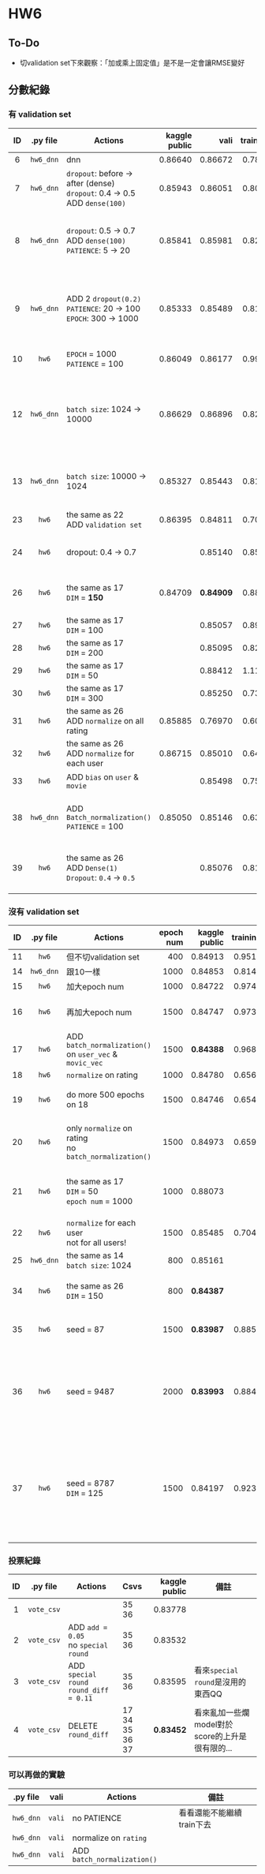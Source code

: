 HW6
===

To-Do
-----
* 切validation set下來觀察：「加或乘上固定值」是不是一定會讓RMSE變好

分數紀錄
--------

### 有 validation set
| ID | .py file  | Actions                                                                         | kaggle public | vali        | training | epoch num | 備註                                                                |
|:--:|:---------:|---------------------------------------------------------------------------------|--------------:|------------:|---------:|----------:|---------------------------------------------------------------------|
| 6  | `hw6_dnn` | dnn                                                                             | 0.86640       | 0.86672     | 0.7857   | 400       | 爛爛的，ㄏㄏ                                                        |
| 7  | `hw6_dnn` | `dropout`: before → after (dense)<br> `dropout`: 0.4 → 0.5<br> ADD `dense(100)` | 0.85943       | 0.86051     | 0.8055   | 1000      | 感覺還不錯ㄎㄎ                                                      |
| 8  | `hw6_dnn` | `dropout`: 0.5 → 0.7<br> ADD `dense(100)`<br> `PATIENCE`: 5 → 20                | 0.85841       | 0.85981     | 0.8236   | 1000      | 感覺可以把dropout再開更大一點<br> 然後patience大一點                |
| 9  | `hw6_dnn` | ADD 2 `dropout(0.2)`<br> `PATIENCE`: 20 → 100<br> `EPOCH`: 300 → 1000           | 0.85333       | 0.85489     | 0.8171   | 1500      | 可能還可以稍微把dropout開大<br> 然後PATIENCE也可以大一點            |
| 10 | `hw6`     | `EPOCH` = 1000<br> `PATIENCE` = 100                                             | 0.86049       | 0.86177     | 0.9944   | 1500      | model跟ID 5一樣                                                     |
| 12 | `hw6_dnn` | `batch size`: 1024 → 10000                                                      | 0.86629       | 0.86896     | 0.8282   | 360       | batch size改大之後就爛啦<br> 可能PATIENCE也要跟著調一下才會比較好@@ |
| 13 | `hw6_dnn` | `batch size`: 10000 → 1024                                                      | 0.85327       | 0.85443     | 0.8150   | 800       | 再測一次10，看看epoch數是多少                                       |
| 23 | `hw6`     | the same as 22<br> ADD `validation set`                                         | 0.86395       | 0.84811     | 0.7021   | 420       | 看來這個方法行不通呢QQ                                              |
| 24 | `hw6`     | dropout: 0.4 → 0.7                                                              |               | 0.85140     | 0.8533   | 472       | 結果變爛啦，dropout開太大了                                         |
| 26 | `hw6`     | the same as 17<br> `DIM` = **150**                                              | 0.84709       | **0.84909** | 0.8855   | 401       | **Report Problem 2**<br> the best performance                       |
| 27 | `hw6`     | the same as 17<br> `DIM` = 100                                                  |               | 0.85057     | 0.8956   | 209       | **Report Problem 2**                                                |
| 28 | `hw6`     | the same as 17<br> `DIM` = 200                                                  |               | 0.85095     | 0.8296   | 289       | **Report Problem 2**                                                |
| 29 | `hw6`     | the same as 17<br> `DIM` = 50                                                   |               | 0.88412     | 1.1158   | 209       | **Report Problem 2**                                                |
| 30 | `hw6`     | the same as 17<br> `DIM` = 300                                                  |               | 0.85250     | 0.7379   | 426       | **Report Problem 2**                                                |
| 31 | `hw6`     | the same as 26<br> ADD `normalize` on all rating                                | 0.85885       | 0.76970     | 0.6016   | 541       | **Report Problem 1**                                                |
| 32 | `hw6`     | the same as 26<br> ADD `normalize` for each user                                | 0.86715       | 0.85010     | 0.6475   | 494       | **Report Problem 1**                                                |
| 33 | `hw6`     | ADD `bias` on `user` & `movie`                                                  |               | 0.85498     | 0.7589   |           | **Report Problem 3**                                                |
| 38 | `hw6_dnn` | ADD `Batch_normalization()`<br> `PATIENCE` = 100                                | 0.85050       | 0.85146     | 0.6398   | 664       | 感覺還可以再降下去，可是實在跑太久了，不想跑...                     |
| 39 | `hw6`     | the same as 26<br> ADD `Dense(1)`<br> `Dropout`: `0.4` → `0.5`                  |               | 0.85076     | 0.8168   | 91        | 看來加`Dense`沒有比較好，還是不要加好了                             |

### 沒有 validation set
| ID | .py file  | Actions                                                   | epoch num | kaggle public | training | 備註                                                                              |
|:--:|:---------:|-----------------------------------------------------------|----------:|--------------:|---------:|-----------------------------------------------------------------------------------|
| 11 | `hw6`     | 但不切validation set                                      | 400       | 0.84913       | 0.9518   |                                                                                   |
| 14 | `hw6_dnn` | 跟10一樣                                                  | 1000      | 0.84853       | 0.8147   |                                                                                   |
| 15 | `hw6`     | 加大epoch num                                             | 1000      | 0.84722       | 0.9740   |                                                                                   |
| 16 | `hw6`     | 再加大epoch num                                           | 1500      | 0.84747       | 0.9733   | 感覺是overfit了XD                                                                 |
| 17 | `hw6`     | ADD `batch_normalization()` on `user_vec` & `movic_vec`   | 1500      | **0.84388**   | 0.9685   |                                                                                   |
| 18 | `hw6`     | `normalize` on rating                                     | 1000      | 0.84780       | 0.6568   |                                                                                   |
| 19 | `hw6`     | do more 500 epochs on 18                                  | 1500      | 0.84746       | 0.6549   | 好像不太算overfit @@                                                              |
| 20 | `hw6`     | only `normalize` on rating<br> no `batch_normalization()` | 1500      | 0.84973       | 0.6595   | 看來normalize的成效很爛 @@                                                        |
| 21 | `hw6`     | the same as 17<br> `DIM` = 50<br> `epoch num` = 1000      | 1000      | 0.88073       |          | 作業第二題 - Part 1: DIM變小                                                      |
| 22 | `hw6`     | `normalize` for each user<br> not for all users!          | 1500      | 0.85485       | 0.7049   |                                                                                   |
| 25 | `hw6_dnn` | the same as 14<br> `batch size`: 1024                     | 800       | 0.85161       |          |                                                                                   |
| 34 | `hw6`     | the same as 26<br> `DIM` = 150                            | 800       | **0.84387**   |          | 準備要生出大量csv囉(1)                                                            |
| 35 | `hw6`     | seed = 87                                                 | 1500      | **0.83987**   | 0.8850   | 準備要生出大量csv囉(2)                                                            |
| 36 | `hw6`     | seed = 9487                                               | 2000      | **0.83993**   | 0.8841   | 準備要生出大量csv囉(3)<br> 看來再多epoch也沒用啦，overfit了                       |
| 37 | `hw6`     | seed = 8787<br> `DIM` = 125                               | 1500      | 0.84197       | 0.9230   | 準備要生出大量csv囉(3)<br> 來binary search `DIM`看看<br> 結論：`DIM`還是150比較好 |

### 投票紀錄
| ID | .py file   | Actions                                     | Csvs                           | kaggle public | 備註                                            |
|:--:|:----------:|---------------------------------------------|--------------------------------|--------------:|-------------------------------------------------|
|  1 | `vote_csv` |                                             | 35<br> 36                      | 0.83778       |                                                 |
|  2 | `vote_csv` | ADD `add = 0.05`<br> no `special round`     | 35<br> 36                      | 0.83532       |                                                 |
|  3 | `vote_csv` | ADD `special round`<br> `round_diff = 0.11` | 35<br> 36                      | 0.83595       | 看來`special round`是沒用的東西QQ               |
|  4 | `vote_csv` | DELETE `round_diff`                         | 17<br> 34<br> 35<br> 36<br> 37 | **0.83452**   | 看來亂加一些爛model對於score的上升是很有限的... |

### 可以再做的實驗
| .py file         | vali      | Actions                                         | 備註                      |
|:----------------:|:---------:|-------------------------------------------------|---------------------------|
| `hw6_dnn`        | `vali`    | no PATIENCE                                     | 看看還能不能繼續train下去 |
| `hw6_dnn`        | `vali`    | normalize on `rating`                           |                           |
| `hw6_dnn`        | `vali`    | ADD `batch_normalization()`                     |                           |
